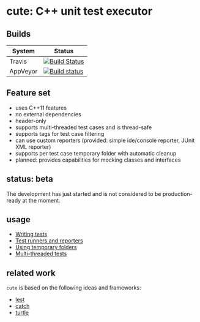 # cute: C++ unit test executor

## Builds

| System   | Status |
|----------|--------|
| Travis   | [![Build Status](https://travis-ci.org/Kosta-Github/cute.png)](https://travis-ci.org/Kosta-Github/cute) |
| AppVeyor | [![Build status](https://ci.appveyor.com/api/projects/status/cbbif128rsgunje9/branch/master?svg=true)](https://ci.appveyor.com/project/Kosta-Github/cute/branch/master) |

## Feature set

- uses C++11 features
- no external dependencies
- header-only
- supports multi-threaded test cases and is thread-safe
- supports tags for test case filtering
- can use custom reporters (provided: simple ide/console reporter, JUnit XML reporter)
- supports per test case temporary folder with automatic cleanup
- planned: provides capabilities for mocking classes and interfaces

## status: beta

The development has just started and is not considered to be production-ready at the moment.

## usage

- [Writing tests](docs/writing_tests.md)
- [Test runners and reporters](docs/test_runners_and_reporters.md)
- [Using temporary folders](docs/temp_folders.md)
- [Multi-threaded tests](docs/multi_threaded_tests.md)

## related work

`cute` is based on the following ideas and frameworks:

- [lest](https://github.com/martinmoene/lest)
- [catch](https://github.com/philsquared/Catch)
- [turtle](http://turtle.sourceforge.net/)
